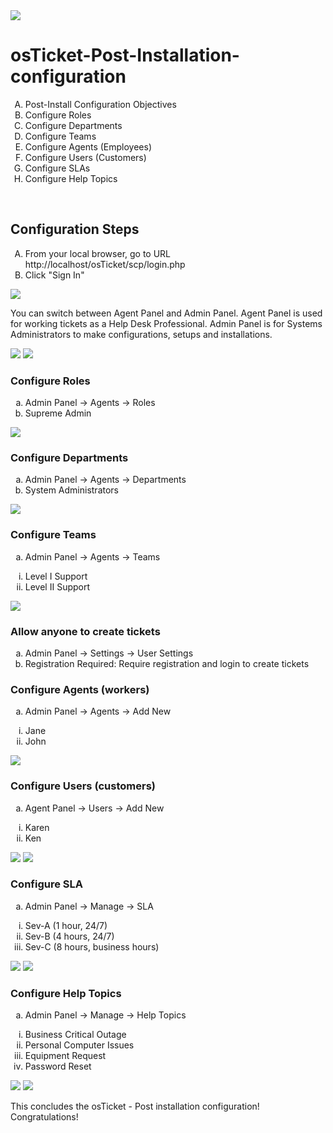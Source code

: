 <img src="https://iili.io/dGyagHX.png">
<h1>osTicket-Post-Installation-configuration</h1>
<ol type="A">
<li>Post-Install Configuration Objectives</li>
<li>Configure Roles</li>
<li>Configure Departments</li>
<li>Configure Teams</li>
<li>Configure Agents (Employees)</li>
<li>Configure Users (Customers)</li>
<li>Configure SLAs</li>
<li>Configure Help Topics</li>
</ol>
<br>
<h2>Configuration Steps</h2>
<ol type="A">
<li>From your local browser, go to URL http://localhost/osTicket/scp/login.php</li>
<li>Click "Sign In"</li>
</ol>
<img src="https://iili.io/dVFcevS.png">
<br>
<p>You can switch between Agent Panel and Admin Panel. Agent Panel is used for working tickets as a Help Desk Professional. 
Admin Panel is for Systems Administrators to make configurations, setups and installations. </p>
<img src="https://iili.io/dVFWNmQ.png">
<img src="https://iili.io/dVFX9YG.png">
<br>
<h3>Configure Roles</h3>
<ol type="a">
<li>Admin Panel -> Agents -> Roles</li>
<li>Supreme Admin</li>
</ol>
<img src="https://iili.io/dVKFTrv.png">
<h3>Configure Departments</h3>
<ol type="a">
<li>Admin Panel -> Agents -> Departments</li>
<li>System Administrators</li>
</ol>
<img src="https://iili.io/dVKf7WX.png">
<h3>Configure Teams</h3>
<ol type="a">
<li>Admin Panel -> Agents -> Teams</li>
</ol>
<ol type="i" start="1">
  <li>Level I Support</li>
  <li>Level II Support</li>
</ol>
<img src="https://iili.io/dVKq84s.png">
<h3>Allow anyone to create tickets</h3>
<ol type="a">
<li>Admin Panel -> Settings -> User Settings</li>
<li>Registration Required: Require registration and login to create tickets</li>
</ol>
<h3>Configure Agents (workers)</h3>
<ol type="a">
<li>Admin Panel -> Agents -> Add New</li>
</ol>
<ol type="i">
  <li>Jane</li>
  <li>John</li>
</ol>
<img src="https://iili.io/dVKCNqX.png">
<h3>Configure Users (customers)</h3>
<ol type="a">
<li>Agent Panel -> Users -> Add New</li>
</ol>
<ol type="i">
  <li>Karen</li>
  <li>Ken</li>
</ol>
<img src="https://iili.io/dVKoWPt.png">
<img src="https://iili.io/dVKxnft.png">
<h3>Configure SLA</h3>
<ol type="a">
<li>Admin Panel -> Manage -> SLA</li>
</ol>
<ol type="i">
  <li>Sev-A (1 hour, 24/7)</li>
  <li>Sev-B (4 hours, 24/7)</li>
  <li>Sev-C (8 hours, business hours)</li>
</ol>
<img src="https://iili.io/dVKxDkG.png">
<img src="https://iili.io/dVKz1CN.png">
<h3>Configure Help Topics</h3>
<ol type="a">
<li>Admin Panel -> Manage -> Help Topics</li>
</ol>
<ol type="i">
  <li>Business Critical Outage</li>
  <li>Personal Computer Issues</li>
  <li>Equipment Request</li>
  <li>Password Reset</li>
</ol>
<img src="https://iili.io/dVKIPUX.png">
<img src="https://iili.io/dVKT907.png">
<br>
<p>This concludes the osTicket - Post installation configuration! Congratulations!</p>




